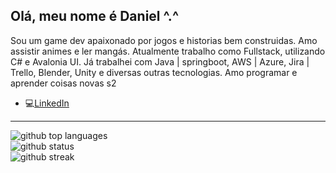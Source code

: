 ## Olá, meu nome é Daniel ^.^

Sou um game dev apaixonado por jogos e historias bem construidas. Amo assistir animes e ler mangás.
Atualmente trabalho como Fullstack, utilizando C# e Avalonia UI.
Já trabalhei com Java | springboot, AWS | Azure, Jira | Trello, Blender, Unity e diversas outras tecnologias.
Amo programar e aprender coisas novas s2

- 💻[LinkedIn](https://www.linkedin.com/in/daniel-henrique-silva-167375132/)

---

<div class="flex w-full flex-col items-center">
    <img class="output" src="https://github-readme-stats.vercel.app/api/top-langs/?username=lekrieg&amp;theme=vue-dark&amp;show_icons=true&amp;hide_border=false&amp;" alt="github top languages"><br/>
    <img class="output" src="https://github-readme-stats.vercel.app/api?username=lekrieg&amp;theme=vue-dark&amp;show_icons=true&amp;hide_border=false&amp;count_private=true" alt="github status"><br/>
    <img class="output" src="https://github-readme-streak-stats.herokuapp.com/?user=lekrieg&amp;theme=vue-dark&amp;hide_border=false" alt="github streak"><br/>
</div>

